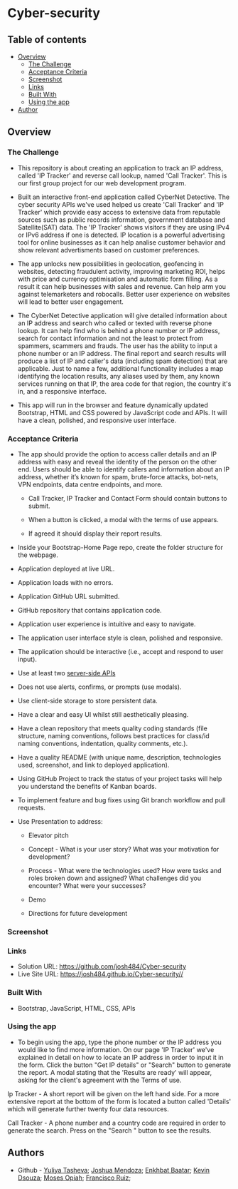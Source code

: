 # Cyber-security

## Table of contents

- [Overview](#overview)
  - [The Challenge](#the-challenge)
  - [Acceptance Criteria](#acceptance-criteria)
  - [Screenshot](#screenshot)
  - [Links](#links)
  - [Built With](#built-with)
  - [Using the app](#Using-the-app)
- [Author](#author)

## Overview

### The Challenge

- This repository is about creating an application to track an IP address, called 'IP Tracker' and reverse call lookup, named 'Call Tracker'. This is our first group project for our web development program. 
  
- Built an interactive front-end application called CyberNet Detective. The cyber security APIs we've used helped us create 'Call Tracker' and 'IP Tracker' which provide easy access to extensive data from reputable sources such as public records information, government database and Satellite(SAT) data.  The 'IP Tracker' shows visitors if they are using IPv4 or IPv6 address if one is detected. IP location is a powerful advertising tool for online businesses as it can help analise customer behavior and show relevant advertisments based on customer preferences.

- The app unlocks new possibilities in geolocation, geofencing in websites, detecting fraudulent activity, improving marketing ROI, helps with price and currency optimisation and automatic form filling. As a result it can help businesses with sales and revenue. Can help arm you against telemarketers and robocalls. Better user experience on websites will lead to better user engagement.

- The CyberNet Detective application will give detailed information about an IP address and search who called or texted with reverse phone lookup. It can help find who is behind a phone number or IP address, search for contact information and not the least to protect from spammers, scammers and frauds. The user has the ability to input a phone number or an IP address. The final report and search results will produce a list of IP and caller's data (including spam detection) that are applicable. Just to name a few, additional functionality includes a map identifying the location results, any aliases used by them, any known services running on that IP, the area code for that region, the country it's in, and a responsive interface.

- This app will run in the browser and feature dynamically updated Bootstrap, HTML and CSS powered by JavaScript code and APIs. It will have a clean, polished, and responsive user interface. 
  
### Acceptance Criteria

* The app should provide the option to access caller details and an IP address with easy and reveal the identity of the person on the other end. Users should be able to identify callers and information about an IP address, whether it’s known for spam, brute-force attacks, bot-nets, VPN endpoints, data centre endpoints, and more.
 
  * Call Tracker, IP Tracker and Contact Form should contain buttons to submit.
    
  * When a button is clicked, a modal with the terms of use appears.
   
  * If agreed it should display their report results. 

* Inside your Bootstrap-Home Page repo, create the folder structure for the webpage.

* Application deployed at live URL.

* Application loads with no errors.

* Application GitHub URL submitted.

* GitHub repository that contains application code.

* Application user experience is intuitive and easy to navigate.

* The application user interface style is clean, polished and responsive.

* The application should be interactive (i.e., accept and respond to user input).

* Use at least two [server-side APIs](https://coding-boot-camp.github.io/full-stack/apis/api-resources)

* Does not use alerts, confirms, or prompts (use modals).

* Use client-side storage to store persistent data.

* Have a clear and easy UI whilst still aesthetically pleasing.

* Have a clean repository that meets quality coding standards (file structure, naming conventions, follows best practices for class/id naming conventions, indentation, quality comments, etc.).

* Have a quality README (with unique name, description, technologies used, screenshot, and link to deployed application).

* Using GitHub Project to track the status of your project tasks will help you understand the benefits of Kanban boards.

* To implement feature and bug fixes using Git branch workflow and pull requests.

* Use Presentation to address:

  *  Elevator pitch

  * Concept - What is your user story? What was your motivation for development?
   
  * Process - What were the technologies used? How were tasks and roles broken down and assigned? What challenges did you encounter? What were your successes?
  
  * Demo
  
  * Directions for future development
 
### Screenshot



### Links

- Solution URL: https://github.com/josh484/Cyber-security
- Live Site URL: https://josh484.github.io/Cyber-security//
  
### Built With

- Bootstrap, JavaScript, HTML, CSS, APIs

### Using the app

- To begin using the app, type the phone number or the IP address you would like to find more information. On our page 'IP Tracker' we've explained in detail on how to locate an IP address in order to input it in the form. Click the button "Get IP details" or "Search" button to generate the report. A modal stating that the 'Results are ready' will appear, asking for the client's agreement with the Terms of use. 

Ip Tracker - A short report will be given on the left hand side. For a more extensive report at the bottom of the form is located a button called 'Details' which will generate further twenty four data resources.

Call Tracker - A phone number and a country code are required in order to generate the search. Press on the "Search " button to see the results.

## Authors

- Github - [Yuliya Tasheva](https://github.com/YTasheva); [Joshua Mendoza](https://github.com/josh484); [Enkhbat Baatar](https://github.com/enx-code); [Kevin Dsouza](https://github.com/KevinDsouza7); [Moses Opiah](https://github.com/Moe-op); [Francisco Ruiz](https://github.com/FJCR87);

